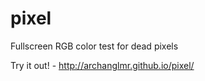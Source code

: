 # pixel
Fullscreen RGB color test for dead pixels


Try it out! - http://archanglmr.github.io/pixel/
